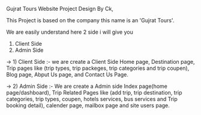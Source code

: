Gujrat Tours Website Project Design By Ck,

This Project is based on the company this name is an 'Gujrat Tours'.

We are easily understand here 2 side i will give you
1) Client Side
2) Admin Side

-> 1) Client Side :- we are create a Client Side Home page, Destination page, Trip pages like (trip types, trip packeges, trip categories and trip coupen), Blog page, Abput Us page, and Contact Us Page.

-> 2) Admin Side :- We are create a Admin side Index page(home page/dashboard), Trip Related Pages like (add trip, trip destination, trip categories, trip types, coupen, hotels services, bus services and Trip booking detail), calender page, mailbox page and site users page.
